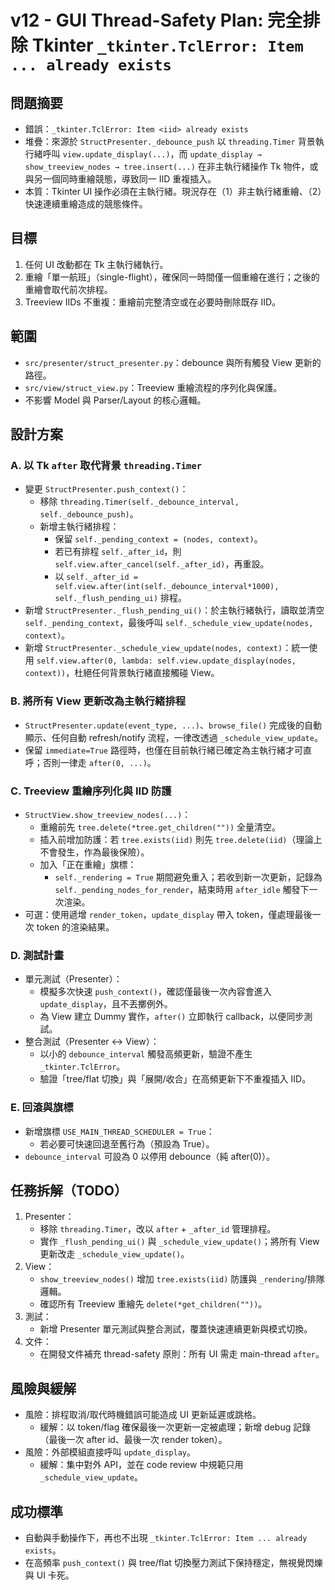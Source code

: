 # v12 - GUI Thread-Safety Plan: 完全排除 Tkinter `_tkinter.TclError: Item ... already exists`

## 問題摘要

- 錯誤：`_tkinter.TclError: Item <iid> already exists`
- 堆疊：來源於 `StructPresenter._debounce_push` 以 `threading.Timer` 背景執行緒呼叫 `view.update_display(...)`，而 `update_display → show_treeview_nodes → tree.insert(...)` 在非主執行緒操作 Tk 物件，或與另一個同時重繪競態，導致同一 IID 重複插入。
- 本質：Tkinter UI 操作必須在主執行緒。現況存在（1）非主執行緒重繪、（2）快速連續重繪造成的競態條件。

## 目標

1. 任何 UI 改動都在 Tk 主執行緒執行。
2. 重繪「單一航班」（single-flight），確保同一時間僅一個重繪在進行；之後的重繪會取代前次排程。
3. Treeview IIDs 不重複：重繪前完整清空或在必要時刪除既存 IID。

## 範圍

- `src/presenter/struct_presenter.py`：debounce 與所有觸發 View 更新的路徑。
- `src/view/struct_view.py`：Treeview 重繪流程的序列化與保護。
- 不影響 Model 與 Parser/Layout 的核心邏輯。

## 設計方案

### A. 以 Tk `after` 取代背景 `threading.Timer`

- 變更 `StructPresenter.push_context()`：
  - 移除 `threading.Timer(self._debounce_interval, self._debounce_push)`。
  - 新增主執行緒排程：
    - 保留 `self._pending_context = (nodes, context)`。
    - 若已有排程 `self._after_id`，則 `self.view.after_cancel(self._after_id)`，再重設。
    - 以 `self._after_id = self.view.after(int(self._debounce_interval*1000), self._flush_pending_ui)` 排程。
- 新增 `StructPresenter._flush_pending_ui()`：於主執行緒執行，讀取並清空 `self._pending_context`，最後呼叫 `self._schedule_view_update(nodes, context)`。
- 新增 `StructPresenter._schedule_view_update(nodes, context)`：統一使用 `self.view.after(0, lambda: self.view.update_display(nodes, context))`，杜絕任何背景執行緒直接觸碰 View。

### B. 將所有 View 更新改為主執行緒排程

- `StructPresenter.update(event_type, ...)`、`browse_file()` 完成後的自動顯示、任何自動 refresh/notify 流程，一律改透過 `_schedule_view_update`。
- 保留 `immediate=True` 路徑時，也僅在目前執行緒已確定為主執行緒才可直呼；否則一律走 `after(0, ...)`。

### C. Treeview 重繪序列化與 IID 防護

- `StructView.show_treeview_nodes(...)`：
  - 重繪前先 `tree.delete(*tree.get_children(""))` 全量清空。
  - 插入前增加防護：若 `tree.exists(iid)` 則先 `tree.delete(iid)`（理論上不會發生，作為最後保險）。
  - 加入「正在重繪」旗標：
    - `self._rendering = True` 期間避免重入；若收到新一次更新，記錄為 `self._pending_nodes_for_render`，結束時用 `after_idle` 觸發下一次渲染。
- 可選：使用遞增 `render_token`，`update_display` 帶入 token，僅處理最後一次 token 的渲染結果。

### D. 測試計畫

- 單元測試（Presenter）：
  - 模擬多次快速 `push_context()`，確認僅最後一次內容會進入 `update_display`，且不丟擲例外。
  - 為 View 建立 Dummy 實作，`after()` 立即執行 callback，以便同步測試。
- 整合測試（Presenter ↔ View）：
  - 以小的 `debounce_interval` 觸發高頻更新，驗證不產生 `_tkinter.TclError`。
  - 驗證「tree/flat 切換」與「展開/收合」在高頻更新下不重複插入 IID。

### E. 回滾與旗標

- 新增旗標 `USE_MAIN_THREAD_SCHEDULER = True`：
  - 若必要可快速回退至舊行為（預設為 True）。
- `debounce_interval` 可設為 0 以停用 debounce（純 after(0)）。

## 任務拆解（TODO）

1. Presenter：
   - 移除 `threading.Timer`，改以 `after` + `_after_id` 管理排程。
   - 實作 `_flush_pending_ui()` 與 `_schedule_view_update()`；將所有 View 更新改走 `_schedule_view_update()`。
2. View：
   - `show_treeview_nodes()` 增加 `tree.exists(iid)` 防護與 `_rendering`/排隊邏輯。
   - 確認所有 Treeview 重繪先 `delete(*get_children(""))`。
3. 測試：
   - 新增 Presenter 單元測試與整合測試，覆蓋快速連續更新與模式切換。
4. 文件：
   - 在開發文件補充 thread-safety 原則：所有 UI 需走 main-thread `after`。

## 風險與緩解

- 風險：排程取消/取代時機錯誤可能造成 UI 更新延遲或跳格。
  - 緩解：以 token/flag 確保最後一次更新一定被處理；新增 debug 記錄（最後一次 after id、最後一次 render token）。
- 風險：外部模組直接呼叫 `update_display`。
  - 緩解：集中對外 API，並在 code review 中規範只用 `_schedule_view_update`。

## 成功標準

- 自動與手動操作下，再也不出現 `_tkinter.TclError: Item ... already exists`。
- 在高頻率 `push_context()` 與 tree/flat 切換壓力測試下保持穩定，無視覺閃爍與 UI 卡死。
